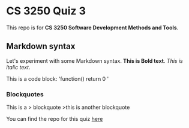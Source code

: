 # CS 3250 Quiz 3

This repo is for **CS 3250 Software Development Methods and Tools**.

## Markdown syntax
Let's experiment with some Markdown syntax. **This is Bold text**. *This is italic text*. 

This is a code block: 
'function() 
  return 0
'

### Blockquotes

This is a > blockquote >this is another blockquote

You can find the repo for this quiz [here](https://github.com/bednie/quiz-3/)
